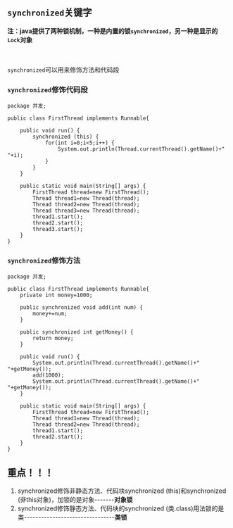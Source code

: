 ## `synchronized`关键字
**注：java提供了两种锁机制，一种是内置的锁`synchronized`，另一种是显示的`Lock`对象**  <br><br><br>

`synchronized`可以用来修饰方法和代码段

### `synchronized`修饰代码段
```
package 并发;

public class FirstThread implements Runnable{
	
	public void run() {
		synchronized (this) {
			for(int i=0;i<5;i++) {
				System.out.println(Thread.currentThread().getName()+" "+i);
			}
		}
	}
	
	public static void main(String[] args) {
		FirstThread thread=new FirstThread();
		Thread thread1=new Thread(thread);
		Thread thread2=new Thread(thread);
		Thread thread3=new Thread(thread);
		thread1.start();
		thread2.start();
		thread3.start();
	}
}
```

### `synchronized`修饰方法
```
package 并发;

public class FirstThread implements Runnable{
	private int money=1000;
	
	public synchronized void add(int num) {
		money+=num;
	}
	
	public synchronized int getMoney() {
		return money;
	}
	
	public void run() {
		System.out.println(Thread.currentThread().getName()+" "+getMoney());
		add(1000);
		System.out.println(Thread.currentThread().getName()+" "+getMoney());
	}
	
	public static void main(String[] args) {
		FirstThread thread=new FirstThread();
		Thread thread1=new Thread(thread);
		Thread thread2=new Thread(thread);
		thread1.start();
		thread2.start();
	}
}
```
## 重点！！！
1. synchronized修饰非静态方法、代码块synchronized (this)和synchronized (非this对象)，加锁的是对象-------**对象锁**
2. synchronized修饰静态方法、代码块的synchronized (类.class)用法锁的是类--------------------------------**类锁**

